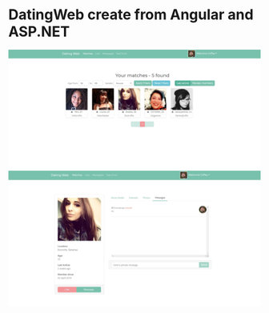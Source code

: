 # DatingWeb create from Angular and ASP.NET

![](https://github.com/skcusefil/DatingWeb/blob/main/1619570612756.jpg)
![](https://github.com/skcusefil/DatingWeb/blob/main/1619570661141.jpg)
